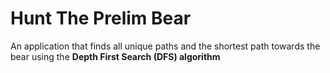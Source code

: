 # Hunt The Prelim Bear
An application that finds all unique paths and the shortest path towards the bear using the **Depth First Search (DFS) algorithm**
